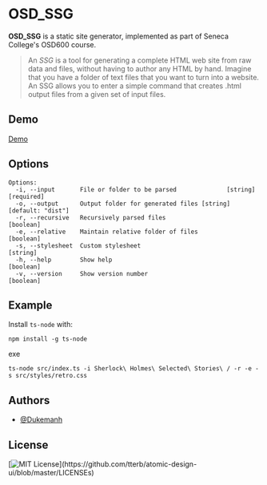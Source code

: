 # OSD_SSG

**OSD_SSG** is a static site generator, implemented as part of Seneca College's OSD600 course.

> An *SSG* is a tool for generating a complete HTML web site from raw data and files, without having to author any HTML by hand. Imagine that you have a folder of text files that you want to turn into a website. An SSG allows you to enter a simple command that creates .html output files from a given set of input files.

## Demo

[Demo](https://dukemanh.github.io/OSD_SSG/demo/)

## Options

```
Options:
  -i, --input       File or folder to be parsed              [string] [required]
  -o, --output      Output folder for generated files [string] [default: "dist"]
  -r, --recursive   Recursively parsed files                           [boolean]
  -e, --relative    Maintain relative folder of files                  [boolean]
  -s, --stylesheet  Custom stylesheet                                   [string]
  -h, --help        Show help                                          [boolean]
  -v, --version     Show version number                                [boolean]
```

## Example

Install `ts-node` with:

```
npm install -g ts-node
```

exe

```
ts-node src/index.ts -i Sherlock\ Holmes\ Selected\ Stories\ / -r -e -s src/styles/retro.css 
```


  

## Authors

- [@Dukemanh](https://www.github.com/dukemanh)

  
## License

[![MIT License](https://img.shields.io/apm/l/atomic-design-ui.svg?)](https://github.com/tterb/atomic-design-ui/blob/master/LICENSEs)


